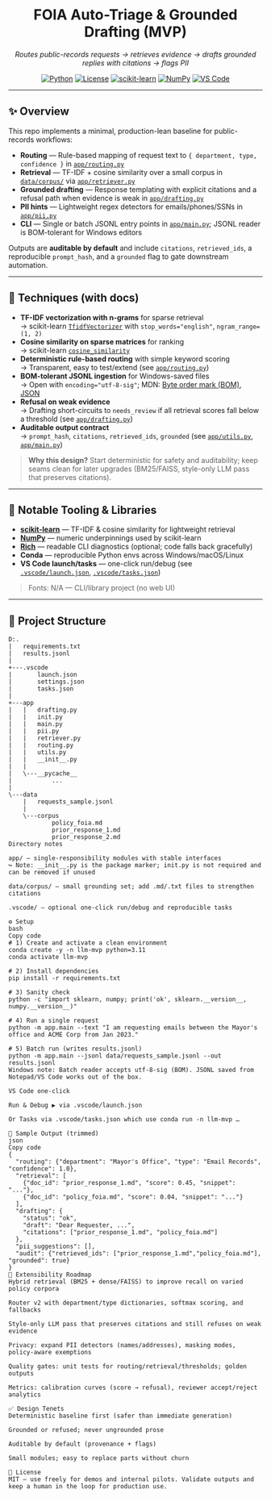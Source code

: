 <!-- TITLE & BADGES -->
<h1 align="center">FOIA Auto-Triage & Grounded Drafting (MVP)</h1>

<p align="center">
  <em>Routes public-records requests → retrieves evidence → drafts grounded replies with citations → flags PII</em>
</p>

<p align="center">
  <a href="https://www.python.org/"><img alt="Python" src="https://img.shields.io/badge/Python-3.11+-3776AB?logo=python&logoColor=white"></a>
  <a href="./LICENSE"><img alt="License" src="https://img.shields.io/badge/License-MIT-000?logo=opensourceinitiative&logoColor=white"></a>
  <a href="https://scikit-learn.org/"><img alt="scikit-learn" src="https://img.shields.io/badge/scikit--learn-1.7+-F89939?logo=scikitlearn&logoColor=white"></a>
  <a href="https://numpy.org/"><img alt="NumPy" src="https://img.shields.io/badge/NumPy-2.x-013243?logo=numpy&logoColor=white"></a>
  <a href="https://code.visualstudio.com/"><img alt="VS Code" src="https://img.shields.io/badge/Editor-VS%20Code-007ACC?logo=visualstudiocode&logoColor=white"></a>
</p>

---

## ✨ Overview

This repo implements a minimal, production-lean baseline for public-records workflows:

- **Routing** — Rule-based mapping of request text to `{ department, type, confidence }` in [`app/routing.py`](app/routing.py)  
- **Retrieval** — TF-IDF + cosine similarity over a small corpus in [`data/corpus/`](data/corpus/) via [`app/retriever.py`](app/retriever.py)  
- **Grounded drafting** — Response templating with explicit citations and a refusal path when evidence is weak in [`app/drafting.py`](app/drafting.py)  
- **PII hints** — Lightweight regex detectors for emails/phones/SSNs in [`app/pii.py`](app/pii.py)  
- **CLI** — Single or batch JSONL entry points in [`app/main.py`](app/main.py); JSONL reader is BOM-tolerant for Windows editors

Outputs are **auditable by default** and include `citations`, `retrieved_ids`, a reproducible `prompt_hash`, and a `grounded` flag to gate downstream automation.

---

## 🧠 Techniques (with docs)

- **TF-IDF vectorization with n-grams** for sparse retrieval  
  → scikit-learn [`TfidfVectorizer`](https://scikit-learn.org/stable/modules/generated/sklearn.feature_extraction.text.TfidfVectorizer.html) with `stop_words="english"`, `ngram_range=(1, 2)`
- **Cosine similarity on sparse matrices** for ranking  
  → scikit-learn [`cosine_similarity`](https://scikit-learn.org/stable/modules/generated/sklearn.metrics.pairwise.cosine_similarity.html)
- **Deterministic rule-based routing** with simple keyword scoring  
  → Transparent, easy to test/extend (see [`app/routing.py`](app/routing.py))
- **BOM-tolerant JSONL ingestion** for Windows-saved files  
  → Open with `encoding="utf-8-sig"`; MDN: [Byte order mark (BOM)](https://developer.mozilla.org/docs/Glossary/Byte_order_mark), [JSON](https://developer.mozilla.org/docs/Web/JavaScript/Reference/Global_Objects/JSON)
- **Refusal on weak evidence**  
  → Drafting short-circuits to `needs_review` if all retrieval scores fall below a threshold (see [`app/drafting.py`](app/drafting.py))
- **Auditable output contract**  
  → `prompt_hash`, `citations`, `retrieved_ids`, `grounded` (see [`app/utils.py`](app/utils.py), [`app/main.py`](app/main.py))

> **Why this design?** Start deterministic for safety and auditability; keep seams clean for later upgrades (BM25/FAISS, style-only LLM pass that preserves citations).

---

## 🧰 Notable Tooling & Libraries

- **[scikit-learn](https://scikit-learn.org/)** — TF-IDF & cosine similarity for lightweight retrieval  
- **[NumPy](https://numpy.org/)** — numeric underpinnings used by scikit-learn  
- **[Rich](https://rich.readthedocs.io/)** — readable CLI diagnostics (optional; code falls back gracefully)  
- **Conda** — reproducible Python envs across Windows/macOS/Linux  
- **VS Code launch/tasks** — one-click run/debug (see [`.vscode/launch.json`](.vscode/launch.json), [`.vscode/tasks.json`](.vscode/tasks.json))

> Fonts: N/A — CLI/library project (no web UI)

---

## 📂 Project Structure

```text
D:.
|   requirements.txt
|   results.jsonl
|
+---.vscode
|       launch.json
|       settings.json
|       tasks.json
|
+---app
|   |   drafting.py
|   |   init.py
|   |   main.py
|   |   pii.py
|   |   retriever.py
|   |   routing.py
|   |   utils.py
|   |   __init__.py
|   |
|   \---__pycache__
|           ...
|
\---data
    |   requests_sample.jsonl
    |
    \---corpus
            policy_foia.md
            prior_response_1.md
            prior_response_2.md
Directory notes

app/ — single-responsibility modules with stable interfaces
↪ Note: __init__.py is the package marker; init.py is not required and can be removed if unused

data/corpus/ — small grounding set; add .md/.txt files to strengthen citations

.vscode/ — optional one-click run/debug and reproducible tasks

⚙️ Setup
bash
Copy code
# 1) Create and activate a clean environment
conda create -y -n llm-mvp python=3.11
conda activate llm-mvp

# 2) Install dependencies
pip install -r requirements.txt

# 3) Sanity check
python -c "import sklearn, numpy; print('ok', sklearn.__version__, numpy.__version__)"

# 4) Run a single request
python -m app.main --text "I am requesting emails between the Mayor's office and ACME Corp from Jan 2023."

# 5) Batch run (writes results.jsonl)
python -m app.main --jsonl data/requests_sample.jsonl --out results.jsonl
Windows note: Batch reader accepts utf-8-sig (BOM). JSONL saved from Notepad/VS Code works out of the box.

VS Code one-click

Run & Debug ▶️ via .vscode/launch.json

Or Tasks via .vscode/tasks.json which use conda run -n llm-mvp …

🧪 Sample Output (trimmed)
json
Copy code
{
  "routing": {"department": "Mayor's Office", "type": "Email Records", "confidence": 1.0},
  "retrieval": [
    {"doc_id": "prior_response_1.md", "score": 0.45, "snippet": "..."},
    {"doc_id": "policy_foia.md", "score": 0.04, "snippet": "..."}
  ],
  "drafting": {
    "status": "ok",
    "draft": "Dear Requester, ...",
    "citations": ["prior_response_1.md", "policy_foia.md"]
  },
  "pii_suggestions": [],
  "audit": {"retrieved_ids": ["prior_response_1.md","policy_foia.md"], "grounded": true}
}
🔭 Extensibility Roadmap
Hybrid retrieval (BM25 + dense/FAISS) to improve recall on varied policy corpora

Router v2 with department/type dictionaries, softmax scoring, and fallbacks

Style-only LLM pass that preserves citations and still refuses on weak evidence

Privacy: expand PII detectors (names/addresses), masking modes, policy-aware exemptions

Quality gates: unit tests for routing/retrieval/thresholds; golden outputs

Metrics: calibration curves (score → refusal), reviewer accept/reject analytics

✅ Design Tenets
Deterministic baseline first (safer than immediate generation)

Grounded or refused; never ungrounded prose

Auditable by default (provenance + flags)

Small modules; easy to replace parts without churn

📜 License
MIT — use freely for demos and internal pilots. Validate outputs and keep a human in the loop for production use.


